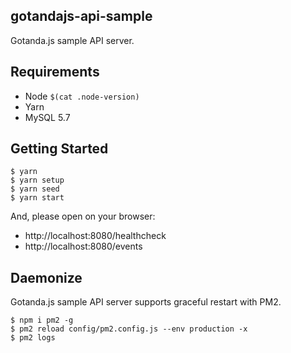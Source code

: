 gotandajs-api-sample
--------------------

Gotanda.js sample API server.

## Requirements

- Node `$(cat .node-version)`
- Yarn
- MySQL 5.7

## Getting Started

```
$ yarn
$ yarn setup
$ yarn seed
$ yarn start
```

And, please open on your browser:

- http://localhost:8080/healthcheck
- http://localhost:8080/events

## Daemonize
Gotanda.js sample API server supports graceful restart with PM2.

```
$ npm i pm2 -g
$ pm2 reload config/pm2.config.js --env production -x
$ pm2 logs
```
